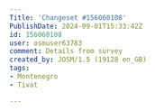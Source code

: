 ```yaml
---
Title: 'Changeset #156060108'
PublishDate: 2024-09-01T15:33:42Z
id: 156060108
user: osmuser63783
comment: Details from survey
created_by: JOSM/1.5 (19128 en_GB)
tags:
- Montenegro
- Tivat

---
```

